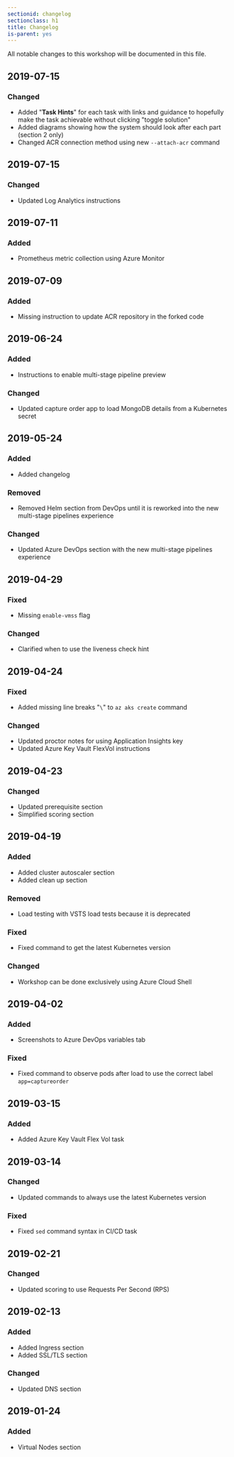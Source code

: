 ```yaml
---
sectionid: changelog
sectionclass: h1
title: Changelog
is-parent: yes
---
```


All notable changes to this workshop will be documented in this file.

## 2019-07-15

### Changed

- Added "**Task Hints**" for each task with links and guidance to hopefully make the task achievable without clicking "toggle solution"
- Added diagrams showing how the system should look after each part (section 2 only)
- Changed ACR connection method using new `--attach-acr` command

## 2019-07-15

### Changed

- Updated Log Analytics instructions

## 2019-07-11

### Added

- Prometheus metric collection using Azure Monitor

## 2019-07-09

### Added

- Missing instruction to update ACR repository in the forked code

## 2019-06-24

### Added

- Instructions to enable multi-stage pipeline preview

### Changed

- Updated capture order app to load MongoDB details from a Kubernetes secret

## 2019-05-24

### Added

- Added changelog

### Removed

- Removed Helm section from DevOps until it is reworked into the new multi-stage pipelines experience

### Changed

- Updated Azure DevOps section with the new multi-stage pipelines experience
 
## 2019-04-29

### Fixed

- Missing `enable-vmss` flag

### Changed

- Clarified when to use the liveness check hint

## 2019-04-24

### Fixed

- Added missing line breaks "`\`" to `az aks create` command

### Changed

- Updated proctor notes for using Application Insights key
- Updated Azure Key Vault FlexVol instructions

## 2019-04-23

### Changed

- Updated prerequisite section
- Simplified scoring section

## 2019-04-19

### Added

- Added cluster autoscaler section
- Added clean up section

### Removed

- Load testing with VSTS load tests because it is deprecated

### Fixed

- Fixed command to get the latest Kubernetes version

### Changed

- Workshop can be done exclusively using Azure Cloud Shell

## 2019-04-02

### Added

- Screenshots to Azure DevOps variables tab

### Fixed

- Fixed command to observe pods after load to use the correct label `app=captureorder`

## 2019-03-15

### Added

- Added Azure Key Vault Flex Vol task

## 2019-03-14

### Changed

- Updated commands to always use the latest Kubernetes version

### Fixed

- Fixed `sed` command syntax in CI/CD task

## 2019-02-21

### Changed

- Updated scoring to use Requests Per Second (RPS)

## 2019-02-13

### Added

- Added Ingress section
- Added SSL/TLS section

### Changed

- Updated DNS section

## 2019-01-24

### Added

- Virtual Nodes section